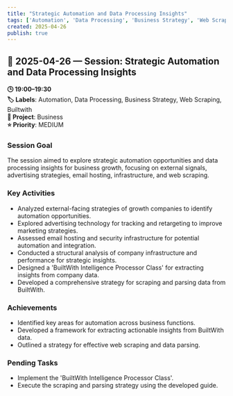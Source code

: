 ```yaml
---
title: "Strategic Automation and Data Processing Insights"
tags: ['Automation', 'Data Processing', 'Business Strategy', 'Web Scraping', 'Builtwith']
created: 2025-04-26
publish: true
---
```


## 📅 2025-04-26 — Session: Strategic Automation and Data Processing Insights

**🕒 19:00–19:30**  
**🏷️ Labels**: Automation, Data Processing, Business Strategy, Web Scraping, Builtwith  
**📂 Project**: Business  
**⭐ Priority**: MEDIUM  


### Session Goal
The session aimed to explore strategic automation opportunities and data processing insights for business growth, focusing on external signals, advertising strategies, email hosting, infrastructure, and web scraping.

### Key Activities
- Analyzed external-facing strategies of growth companies to identify automation opportunities.
- Explored advertising technology for tracking and retargeting to improve marketing strategies.
- Assessed email hosting and security infrastructure for potential automation and integration.
- Conducted a structural analysis of company infrastructure and performance for strategic insights.
- Designed a 'BuiltWith Intelligence Processor Class' for extracting insights from company data.
- Developed a comprehensive strategy for scraping and parsing data from BuiltWith.

### Achievements
- Identified key areas for automation across business functions.
- Developed a framework for extracting actionable insights from BuiltWith data.
- Outlined a strategy for effective web scraping and data parsing.

### Pending Tasks
- Implement the 'BuiltWith Intelligence Processor Class'.
- Execute the scraping and parsing strategy using the developed guide.
